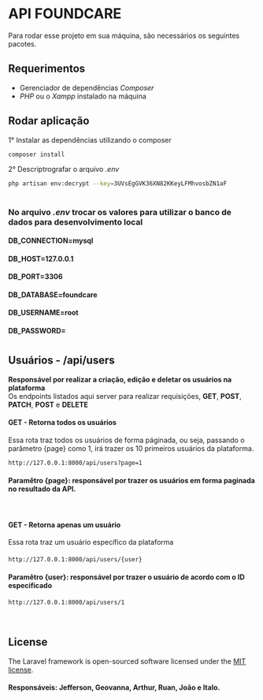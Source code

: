 # API FOUNDCARE

Para rodar esse projeto em sua máquina, são necessários os seguintes pacotes.

## Requerimentos
- Gerenciador de dependências <i>Composer</i>
- <i>PHP</i> ou o <i>Xampp</i> instalado na máquina

## Rodar aplicação
1° Instalar as dependências utilizando o composer
```bash
composer install
```
2° Descriptrografar o arquivo <i>.env</i>
```bash
php artisan env:decrypt --key=3UVsEgGVK36XN82KKeyLFMhvosbZN1aF
```
#
### No arquivo <i>.env</i> trocar os valores para utilizar o banco de dados para desenvolvimento local
#### DB_CONNECTION=mysql
#### DB_HOST=127.0.0.1
#### DB_PORT=3306
#### DB_DATABASE=foundcare
#### DB_USERNAME=root
#### DB_PASSWORD=
#

## Usuários - /api/users
<strong>Responsável por realizar a criação, edição e deletar os usuários na plataforma</strong><br>
Os endpoints listados aqui server para realizar requisições, <b>GET</b>, <b>POST</b>, <b>PATCH</b>, <b>POST</b> e <b>DELETE</b>

#### GET - Retorna todos os usuários
Essa rota traz todos os usuários de forma páginada, ou seja, passando o parâmetro {page} como 1, irá trazer os 10 primeiros usuários da plataforma.<br>
```bash
http://127.0.0.1:8000/api/users?page=1
```
#### Paramêtro {page}: responsável por trazer os usuários em forma paginada no resultado da API.
<br>

#### GET - Retorna apenas um usuário
Essa rota traz um usuário específico da plataforma
####
```bash
http://127.0.0.1:8000/api/users/{user}
```
#### Paramêtro {user}: responsável por trazer o usuário de acordo com o ID especificado
```bash
http://127.0.0.1:8000/api/users/1
```
<br>

## License

The Laravel framework is open-sourced software licensed under the [MIT license](https://opensource.org/licenses/MIT).

#### Responsáveis: Jefferson, Geovanna, Arthur, Ruan, João e Italo.
